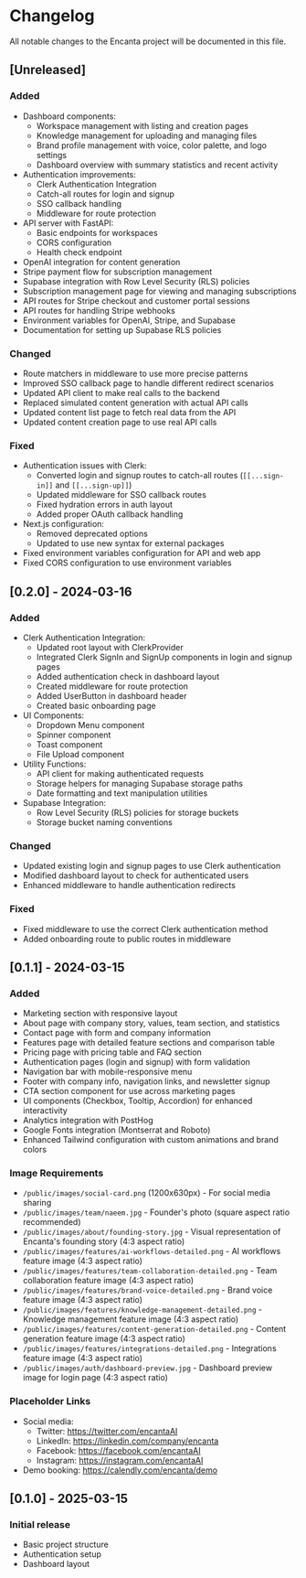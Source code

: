 # Changelog

All notable changes to the Encanta project will be documented in this file.

## [Unreleased]

### Added
- Dashboard components:
  - Workspace management with listing and creation pages
  - Knowledge management for uploading and managing files
  - Brand profile management with voice, color palette, and logo settings
  - Dashboard overview with summary statistics and recent activity
- Authentication improvements:
  - Clerk Authentication Integration
  - Catch-all routes for login and signup
  - SSO callback handling
  - Middleware for route protection
- API server with FastAPI:
  - Basic endpoints for workspaces
  - CORS configuration
  - Health check endpoint
- OpenAI integration for content generation
- Stripe payment flow for subscription management
- Supabase integration with Row Level Security (RLS) policies
- Subscription management page for viewing and managing subscriptions
- API routes for Stripe checkout and customer portal sessions
- API routes for handling Stripe webhooks
- Environment variables for OpenAI, Stripe, and Supabase
- Documentation for setting up Supabase RLS policies

### Changed
- Route matchers in middleware to use more precise patterns
- Improved SSO callback page to handle different redirect scenarios
- Updated API client to make real calls to the backend
- Replaced simulated content generation with actual API calls
- Updated content list page to fetch real data from the API
- Updated content creation page to use real API calls

### Fixed
- Authentication issues with Clerk:
  - Converted login and signup routes to catch-all routes (`[[...sign-in]]` and `[[...sign-up]]`)
  - Updated middleware for SSO callback routes
  - Fixed hydration errors in auth layout
  - Added proper OAuth callback handling
- Next.js configuration:
  - Removed deprecated options
  - Updated to use new syntax for external packages
- Fixed environment variables configuration for API and web app
- Fixed CORS configuration to use environment variables

## [0.2.0] - 2024-03-16

### Added
- Clerk Authentication Integration:
  - Updated root layout with ClerkProvider
  - Integrated Clerk SignIn and SignUp components in login and signup pages
  - Added authentication check in dashboard layout
  - Created middleware for route protection
  - Added UserButton in dashboard header
  - Created basic onboarding page
- UI Components:
  - Dropdown Menu component
  - Spinner component
  - Toast component
  - File Upload component
- Utility Functions:
  - API client for making authenticated requests
  - Storage helpers for managing Supabase storage paths
  - Date formatting and text manipulation utilities
- Supabase Integration:
  - Row Level Security (RLS) policies for storage buckets
  - Storage bucket naming conventions

### Changed
- Updated existing login and signup pages to use Clerk authentication
- Modified dashboard layout to check for authenticated users
- Enhanced middleware to handle authentication redirects

### Fixed
- Fixed middleware to use the correct Clerk authentication method
- Added onboarding route to public routes in middleware

## [0.1.1] - 2024-03-15

### Added
- Marketing section with responsive layout
- About page with company story, values, team section, and statistics
- Contact page with form and company information
- Features page with detailed feature sections and comparison table
- Pricing page with pricing table and FAQ section
- Authentication pages (login and signup) with form validation
- Navigation bar with mobile-responsive menu
- Footer with company info, navigation links, and newsletter signup
- CTA section component for use across marketing pages
- UI components (Checkbox, Tooltip, Accordion) for enhanced interactivity
- Analytics integration with PostHog
- Google Fonts integration (Montserrat and Roboto)
- Enhanced Tailwind configuration with custom animations and brand colors

### Image Requirements
- `/public/images/social-card.png` (1200x630px) - For social media sharing
- `/public/images/team/naeem.jpg` - Founder's photo (square aspect ratio recommended)
- `/public/images/about/founding-story.jpg` - Visual representation of Encanta's founding story (4:3 aspect ratio)
- `/public/images/features/ai-workflows-detailed.png` - AI workflows feature image (4:3 aspect ratio)
- `/public/images/features/team-collaboration-detailed.png` - Team collaboration feature image (4:3 aspect ratio)
- `/public/images/features/brand-voice-detailed.png` - Brand voice feature image (4:3 aspect ratio)
- `/public/images/features/knowledge-management-detailed.png` - Knowledge management feature image (4:3 aspect ratio)
- `/public/images/features/content-generation-detailed.png` - Content generation feature image (4:3 aspect ratio)
- `/public/images/features/integrations-detailed.png` - Integrations feature image (4:3 aspect ratio)
- `/public/images/auth/dashboard-preview.jpg` - Dashboard preview image for login page (4:3 aspect ratio)

### Placeholder Links
- Social media:
  - Twitter: https://twitter.com/encantaAI
  - LinkedIn: https://linkedin.com/company/encanta
  - Facebook: https://facebook.com/encantaAI
  - Instagram: https://instagram.com/encantaAI
- Demo booking: https://calendly.com/encanta/demo

## [0.1.0] - 2025-03-15

### Initial release
- Basic project structure
- Authentication setup
- Dashboard layout 